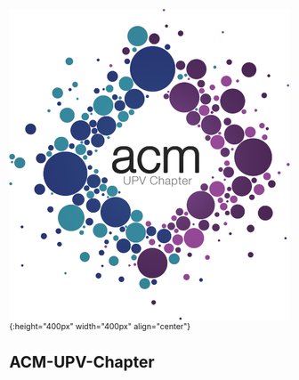 ![ACM](https://github.com/SrVladyslav/ACM-UPV-Chapter/blob/master/BACK-END/src/public/img/logo.png?raw=true){:height="400px" width="400px" align="center"}

# ACM-UPV-Chapter
